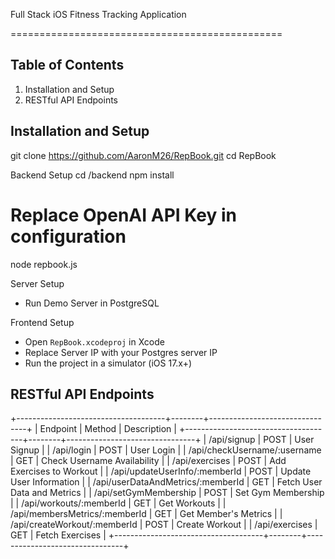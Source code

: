 Full Stack iOS Fitness Tracking Application

===============================================

Table of Contents
-----------------
1. Installation and Setup
2. RESTful API Endpoints

Installation and Setup
-----------------------
git clone https://github.com/AaronM26/RepBook.git
cd RepBook

  Backend Setup
cd /backend
npm install
# Replace OpenAI API Key in configuration
node repbook.js

Server Setup
- Run Demo Server in PostgreSQL

Frontend Setup
- Open `RepBook.xcodeproj` in Xcode
- Replace Server IP with your Postgres server IP
- Run the project in a simulator (iOS 17.x+)

RESTful API Endpoints
---------------------

+-------------------------------------+--------+--------------------------------+
| Endpoint                            | Method | Description                    |
+-------------------------------------+--------+--------------------------------+
| /api/signup                         | POST   | User Signup                    |
| /api/login                          | POST   | User Login                     |
| /api/checkUsername/:username        | GET    | Check Username Availability    |
| /api/exercises                      | POST   | Add Exercises to Workout       |
| /api/updateUserInfo/:memberId       | POST   | Update User Information        |
| /api/userDataAndMetrics/:memberId   | GET    | Fetch User Data and Metrics    |
| /api/setGymMembership               | POST   | Set Gym Membership             |
| /api/workouts/:memberId             | GET    | Get Workouts                   |
| /api/membersMetrics/:memberId       | GET    | Get Member's Metrics           |
| /api/createWorkout/:memberId        | POST   | Create Workout                 |
| /api/exercises                      | GET    | Fetch Exercises                |
+-------------------------------------+--------+--------------------------------+
